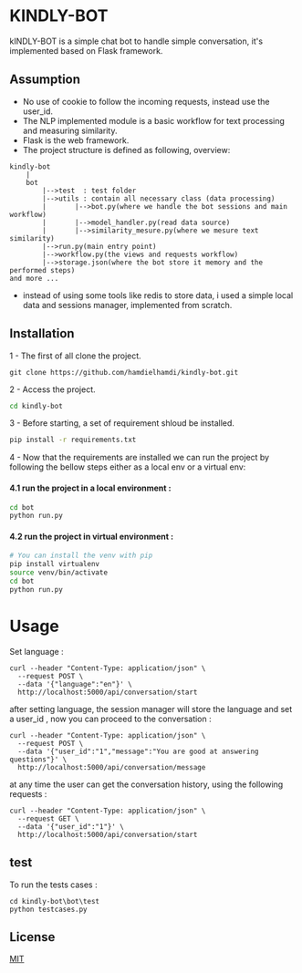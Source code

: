 # KINDLY-BOT

kINDLY-BOT is a simple chat bot to handle simple conversation, it's implemented based on Flask framework. 
## Assumption
* No use of cookie to follow the incoming requests, instead use the user_id. 
* The NLP implemented module is a basic workflow for text processing and measuring similarity.
* Flask is the web framework.
* The project structure is defined as following, overview: 

```
kindly-bot
	|
	bot
		|-->test  : test folder 
		|-->utils : contain all necessary class (data processing)
		|		|-->bot.py(where we handle the bot sessions and main workflow)
		|		|-->model_handler.py(read data source)
		|		|-->similarity_mesure.py(where we mesure text similarity)
		|-->run.py(main entry point)
		|-->workflow.py(the views and requests workflow)
		|-->storage.json(where the bot store it memory and the performed steps)
and more ...
```

* instead of using some tools like redis to store data, i used a simple local data and sessions manager, implemented from scratch.



## Installation
1  - The first of all clone the project.
```git
git clone https://github.com/hamdielhamdi/kindly-bot.git
```
2 - Access the project. 

```bash
cd kindly-bot
```
3 - Before starting, a set of requirement shloud be installed.

```bash
pip install -r requirements.txt
```
4 - Now that the requirements are installed we can run the project by following the bellow steps either as a local env or a virtual env: 

#### 4.1 run the project in a local environment :
```bash
cd bot
python run.py
```
#### 4.2 run the project in virtual environment :
```bash
# You can install the venv with pip
pip install virtualenv
source venv/bin/activate
cd bot
python run.py
```
# Usage
Set language  : 
```
curl --header "Content-Type: application/json" \
  --request POST \
  --data '{"language":"en"}' \
  http://localhost:5000/api/conversation/start
```
after setting language, the session manager will store the language and set a user_id , now you can proceed to the conversation : 
 
```
curl --header "Content-Type: application/json" \
  --request POST \
  --data '{"user_id":"1","message":"You are good at answering questions"}' \
  http://localhost:5000/api/conversation/message
```
at any time the user can get the conversation history, using the following requests : 
```
curl --header "Content-Type: application/json" \
  --request GET \
  --data '{"user_id":"1"}' \
  http://localhost:5000/api/conversation/start
```

## test
To run the tests cases  : 
```
cd kindly-bot\bot\test
python testcases.py
```
## License
[MIT](https://choosealicense.com/licenses/mit/)